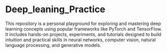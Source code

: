 # Deep_leaning_Practice
This repository is a personal playground for exploring and mastering deep learning concepts using popular frameworks like PyTorch and TensorFlow. It includes hands-on projects, experiments, and tutorials designed to build intuition and practical skills in neural networks, computer vision, natural language processing, and generative models.
